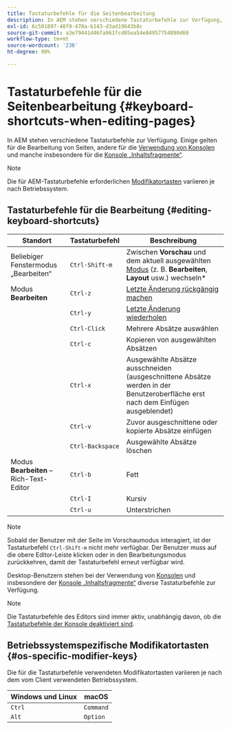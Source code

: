 ```yaml
---
title: Tastaturbefehle für die Seitenbearbeitung
description: In AEM stehen verschiedene Tastaturbefehle zur Verfügung, darunter auch Befehle für die Bearbeitung von Seiten.
exl-id: 6c501897-48f9-478a-b143-d3ad19643b8c
source-git-commit: a3e79441d46fa961fcd05ea54e84957754890d69
workflow-type: tm+mt
source-wordcount: '236'
ht-degree: 90%

---
```


# Tastaturbefehle für die Seitenbearbeitung {#keyboard-shortcuts-when-editing-pages}

In AEM stehen verschiedene Tastaturbefehle zur Verfügung. Einige gelten für die Bearbeitung von Seiten, andere für die [Verwendung von Konsolen](/help/sites-cloud/authoring/getting-started/keyboard-shortcuts.md) und manche insbesondere für die [Konsole „Inhaltsfragmente“](/help/sites-cloud/administering/content-fragments/keyboard-shortcuts.md).

>[!NOTE]
>
>Die für AEM-Tastaturbefehle erforderlichen [Modifikatortasten](#os-specific-modifier-keys) variieren je nach Betriebssystem.

## Tastaturbefehle für die Bearbeitung {#editing-keyboard-shortcuts}

| Standort | Tastaturbefehl | Beschreibung |
|---|---|---|
| Beliebiger Fenstermodus „Bearbeiten“ | `Ctrl-Shift-m` | Zwischen **Vorschau** und dem aktuell ausgewählten [Modus](/help/sites-cloud/authoring/fundamentals/environment-tools.md#page-modes)</a> (z. B. **Bearbeiten**, **Layout** usw.) wechseln* |
| Modus **Bearbeiten** | `Ctrl-z` | [Letzte Änderung rückgängig machen](/help/sites-cloud/authoring/fundamentals/editing-content.md#undoing-and-redoing-page-edits) |
|  | `Ctrl-y` | [Letzte Änderung wiederholen](/help/sites-cloud/authoring/fundamentals/editing-content.md#undoing-and-redoing-page-edits) |
|  | `Ctrl-Click` | Mehrere Absätze auswählen |
|  | `Ctrl-c` | Kopieren von ausgewählten Absätzen |
|  | `Ctrl-x` | Ausgewählte Absätze ausschneiden (ausgeschnittene Absätze werden in der Benutzeroberfläche erst nach dem Einfügen ausgeblendet) |
|  | `Ctrl-v` | Zuvor ausgeschnittene oder kopierte Absätze einfügen |
|  | `Ctrl-Backspace` | Ausgewählte Absätze löschen |
| Modus **Bearbeiten** – Rich-Text-Editor | `Ctrl-b` | Fett |
|  | `Ctrl-I` | Kursiv |
|  | `Ctrl-u` | Unterstrichen |

>[!NOTE]
>
>Sobald der Benutzer mit der Seite im Vorschaumodus interagiert, ist der Tastaturbefehl `Ctrl-Shift-m` nicht mehr verfügbar. Der Benutzer muss auf die obere Editor-Leiste klicken oder in den Bearbeitungsmodus zurückkehren, damit der Tastaturbefehl erneut verfügbar wird.

Desktop-Benutzern stehen bei der Verwendung von [Konsolen](/help/sites-cloud/authoring/getting-started/keyboard-shortcuts.md) und insbesondere der [Konsole „Inhaltsfragmente“](/help/sites-cloud/administering/content-fragments/keyboard-shortcuts.md) diverse Tastaturbefehle zur Verfügung.

>[!NOTE]
>
>Die Tastaturbefehle des Editors sind immer aktiv, unabhängig davon, ob die [Tastaturbefehle der Konsole deaktiviert sind](/help/sites-cloud/authoring/getting-started/keyboard-shortcuts.md#deactivating-keyboard-shortcuts).

## Betriebssystemspezifische Modifikatortasten {#os-specific-modifier-keys}

Die für die Tastaturbefehle verwendeten Modifikatortasten variieren je nach dem vom Client verwendeten Betriebssystem.

| Windows und Linux | macOS |
|---|---|
| `Ctrl` | `Command` |
| `Alt` | `Option` |
